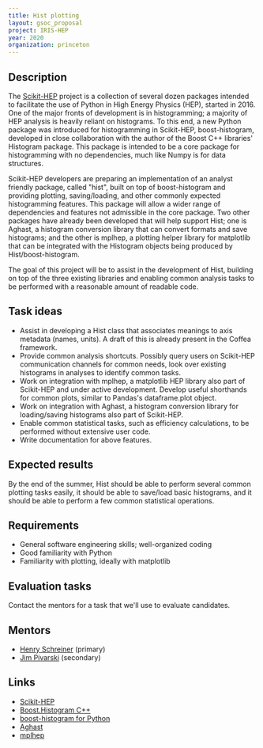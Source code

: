 ```yaml
---
title: Hist plotting
layout: gsoc_proposal
project: IRIS-HEP
year: 2020
organization: princeton
---
```


## Description

The [Scikit-HEP](https://scikit-hep.org) project is a collection of several
dozen packages intended to facilitate the use of Python in High Energy Physics
(HEP), started in 2016. One of the major fronts of development is in
histogramming; a majority of HEP analysis is heavily reliant on histograms. To
this end, a new Python package was introduced for histogramming in Scikit-HEP,
boost-histogram, developed in close collaboration with the author of the Boost
C++ libraries' Histogram package. This package is intended to be a core package
for histogramming with no dependencies, much like Numpy is for data structures.

Scikit-HEP developers are preparing an implementation of an analyst friendly
package, called "hist", built on top of boost-histogram and providing plotting,
saving/loading, and other commonly expected histogramming features. This package
will allow a wider range of dependencies and features not admissible in the core
package. Two other packages have already been developed that will help support
Hist; one is Aghast, a histogram conversion library that can convert formats and
save histograms; and the other is mplhep, a plotting helper library for
matplotlib that can be integrated with the Histogram objects being produced by
Hist/boost-histogram.

The goal of this project will be to assist in the development of Hist, building
on top of the three existing libraries and enabling common analysis tasks to be
performed with a reasonable amount of readable code.

## Task ideas

- Assist in developing a Hist class that associates meanings to axis metadata
  (names, units). A draft of this is already present in the Coffea framework.
- Provide common analysis shortcuts. Possibly query users on Scikit-HEP
  communication channels for common needs, look over existing histograms in
  analyses to identify common tasks.
- Work on integration with mplhep, a matplotlib HEP library also part of
  Scikit-HEP and under active development. Develop useful shorthands for common
  plots, similar to Pandas's dataframe.plot object.
- Work on integration with Aghast, a histogram conversion library for
  loading/saving histograms also part of Scikit-HEP.
- Enable common statistical tasks, such as efficiency calculations, to be
  performed without extensive user code.
- Write documentation for above features.

## Expected results

By the end of the summer, Hist should be able to perform several common plotting
tasks easily, it should be able to save/load basic histograms, and it should be
able to perform a few common statistical operations.

## Requirements

- General software engineering skills; well-organized coding
- Good familiarity with Python
- Familiarity with plotting, ideally with matplotlib

## Evaluation tasks

Contact the mentors for a task that we'll use to evaluate candidates.

## Mentors

- [Henry Schreiner](mailto:henryfs@princeton.edu) (primary)
- [Jim Pivarski](mailto:pivarski@princeton.edu) (secondary)

## Links

- [Scikit-HEP](https://scikit-hep.org)
- [Boost.Histogram C++](https://www.boost.org/doc/libs/release/libs/histogram/doc/html/index.html)
- [boost-histogram for Python](https://boost-histogram.readthedocs.io/en/latest/)
- [Aghast](https://github.com/scikit-hep/aghast)
- [mplhep](https://github.com/scikit-hep/mplhep)
